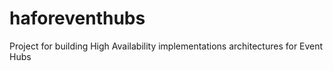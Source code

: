 # haforeventhubs
Project for building High Availability implementations architectures for Event Hubs
